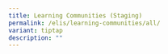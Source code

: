 ```yaml
---
title: Learning Communities (Staging)
permalink: /elis/learning-communities/all/
variant: tiptap
description: ""
---
```

<p></p>